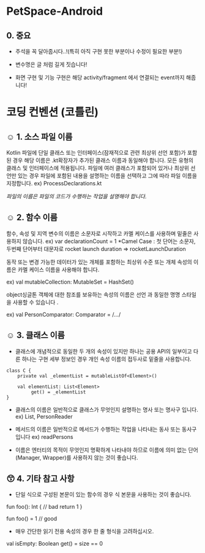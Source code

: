 # PetSpace-Android

## 0. 중요
+ 주석을 꼭 달아줍시다..!(특히 아직 구현 못한 부분이나 수정이 필요한 부분!)

+ 변수명은 글 처럼 길게 짓습니다!

+ 화면 구현 및 기능 구현은 해당 activity/fragment 에서 연결되는 event까지 해줍니다!

# 코딩 컨벤션 (코틀린)

## ☺ 1. 소스 파일 이름

Kotlin 파일에 단일 클래스 또는 인터페이스(잠재적으로 관련 최상위 선언 포함)가 포함된 경우 해당 이름은 .kt확장자가 추가된 클래스 이름과 동일해야 합니다. 모든 유형의 클래스 및 인터페이스에 적용됩니다. 파일에 여러 클래스가 포함되어 있거나 최상위 선언만 있는 경우 파일에 포함된 내용을 설명하는 이름을 선택하고 그에 따라 파일 이름을 지정합니다.
ex) ProcessDeclarations.kt

*파일의 이름은 파일의 코드가 수행하는 작업을 설명해야 합니다.*

## ☺ 2. 함수 이름

함수, 속성 및 지역 변수의 이름은 소문자로 시작하고 카멜 케이스를 사용하며 밑줄은 사용하지 않습니다.
ex) var declarationCount = 1
*Camel Case : 첫 단어는 소문자, 두번째 단어부터 대문자로
rocket launch duration => rocketLaunchDuration

동작 또는 변경 가능한 데이터가 있는 개체를 포함하는 최상위 수준 또는 개체 속성의 이름은 카멜 케이스 이름을 사용해야 합니다.

ex) val mutableCollection: MutableSet<String> = HashSet()

object싱글톤 객체에 대한 참조를 보유하는 속성의 이름은 선언 과 동일한 명명 스타일을 사용할 수 있습니다 .

ex) val PersonComparator: Comparator<Person> = /*...*/

## ☺ 3. 클래스 이름

- 클래스에 개념적으로 동일한 두 개의 속성이 있지만 하나는 공용 API의 일부이고 다른 하나는 구현 세부 정보인 경우 개인 속성 이름의 접두사로 밑줄을 사용합니다.

```
class C {
    private val _elementList = mutableListOf<Element>()

    val elementList: List<Element>
         get() = _elementList
}
```

- 클래스의 이름은 일반적으로 클래스가 무엇인지 설명하는 명사 또는 명사구 입니다.
ex) List, PersonReader

- 메서드의 이름은 일반적으로 메서드가 수행하는 작업을 나타내는 동사 또는 동사구 입니다 
ex) readPersons

- 이름은 엔터티의 목적이 무엇인지 명확하게 나타내야 하므로 이름에 의미 없는 단어(Manager, Wrapper)를 사용하지 않는 것이 좋습니다.



## 😙 4. 기타 참고 사항

- 단일 식으로 구성된 본문이 있는 함수의 경우 식 본문을 사용하는 것이 좋습니다.

fun foo(): Int {     // bad
    return 1
}

fun foo() = 1        // good

- 매우 간단한 읽기 전용 속성의 경우 한 줄 형식을 고려하십시오.

val isEmpty: Boolean get() = size == 0


